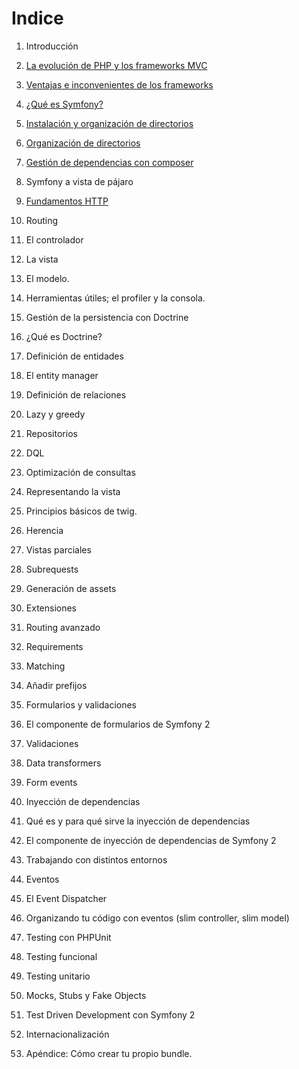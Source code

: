 # Indice

1. Introducción
  1. [La evolución de PHP y los frameworks MVC](1-introduccion/la-evolucion-de-php-y-los-frameworks-mvc.md)
  1. [Ventajas e inconvenientes de los frameworks](1-introduccion/ventajas-e-inconvenientes-de-los-frameworks.md)
  1. [¿Qué es Symfony?](1-introduccion/que-es-symfony.md)
  1. [Instalación y organización de directorios](1-introduccion/instalacion.md)
  1. [Organización de directorios](1-introduccion/directorios.md)
  1. [Gestión de dependencias con composer](1-introduccion/composer.md)

2. Symfony a vista de pájaro
  2. [Fundamentos HTTP](2-symfony-a-vista-de-pajaro/fundamentos-http.md)
  2. Routing
  2. El controlador
  2. La vista
  2. El modelo.
  2. Herramientas útiles; el profiler y la consola.

3. Gestión de la persistencia con Doctrine
  3. ¿Qué es Doctrine?
  3. Definición de entidades
  3. El entity manager
  3. Definición de relaciones
  3. Lazy y greedy
  3. Repositorios
  3. DQL
  3. Optimización de consultas

4. Representando la vista
  4. Principios básicos de twig.
  4. Herencia
  4. Vistas parciales
  4. Subrequests
  4. Generación de assets
  4. Extensiones

5. Routing avanzado
  5. Requirements
  5. Matching
  5. Añadir prefijos

6. Formularios y validaciones
  6. El componente de formularios de Symfony 2
  6. Validaciones
  6. Data transformers
  6. Form events

7. Inyección de dependencias
  7. Qué es y para qué sirve la inyección de dependencias
  7. El componente de inyección de dependencias de Symfony 2
  7. Trabajando con distintos entornos

8. Eventos
  8. El Event Dispatcher
  8. Organizando tu código con eventos (slim controller, slim model)

9. Testing con PHPUnit
  9. Testing funcional
  9. Testing unitario
  9. Mocks, Stubs y Fake Objects
  9. Test Driven Development con Symfony 2

10. Internacionalización

11. Apéndice: Cómo crear tu propio bundle.
